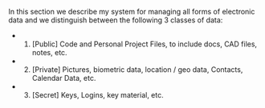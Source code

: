 In this section we describe my system for managing all forms of electronic data and
we distinguish between the following 3 classes of data:
   
* 1) [Public]  Code and Personal Project Files, to include docs, CAD files, notes, etc.
* 2) [Private] Pictures, biometric data, location / geo data, Contacts, Calendar Data, etc.
* 3) [Secret]  Keys, Logins, key material, etc.

